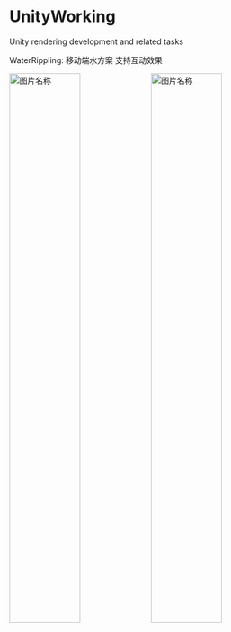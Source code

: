 # UnityWorking
Unity rendering development and related tasks

WaterRippling:
移动端水方案
支持互动效果

 <img src="https://github.com/springcell/UnityWorking/assets/62659822/aff398c3-a467-4a8d-ab86-badd0ca95ebc.png" width = "50%" alt="图片名称" align=center /><img src="https://github.com/springcell/UnityWorking/assets/62659822/9ef88e5a-ceb8-4155-897e-9d389e1b0a32.png" width = "50%" alt="图片名称" align=center />


